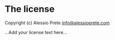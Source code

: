 # The license

Copyright (c) Alessio Prete <info@alessioprete.com>

...Add your license text here...